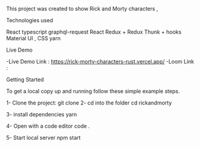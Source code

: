 This project was created to show Rick and Morty characters ,


Technologies used

React
typescript
graphql-request
React Redux + Redux Thunk + hooks
Material UI , CSS
yarn



Live Demo

-Live Demo Link : https://rick-morty-characters-rust.vercel.app/
-Loom Link   : 


Getting Started

To get a local copy up and running follow these simple example steps.

1- Clone the project:
  git clone 
2- cd into the folder
 cd rickandmorty

3- install dependencies
   yarn 

4- Open with a code editor
  code .

5- Start local server
  npm start





